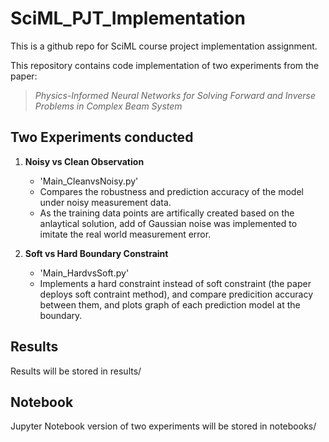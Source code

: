 # SciML_PJT_Implementation
This is a github repo for SciML course project implementation assignment.

This repository contains code implementation of two experiments from the paper:
> *Physics-Informed Neural Networks for Solving Forward and Inverse Problems in Complex Beam System*


## Two Experiments conducted
1. **Noisy vs Clean Observation**
   - 'Main_CleanvsNoisy.py'
   - Compares the robustness and prediction accuracy of the model under noisy measurement data.
   - As the training data points are artifically created based on the anlaytical solution, add of Gaussian noise was implemented to imitate the real world measurement error.
  
2. **Soft vs Hard Boundary Constraint**
    - 'Main_HardvsSoft.py'
    - Implements a hard constraint instead of soft constraint (the paper deploys soft contraint method), and compare predicition accuracy between them, and plots graph of each prediction model at the boundary.
  

## Results
Results will be stored in results/

## Notebook
Jupyter Notebook version of two experiments will be stored in notebooks/
